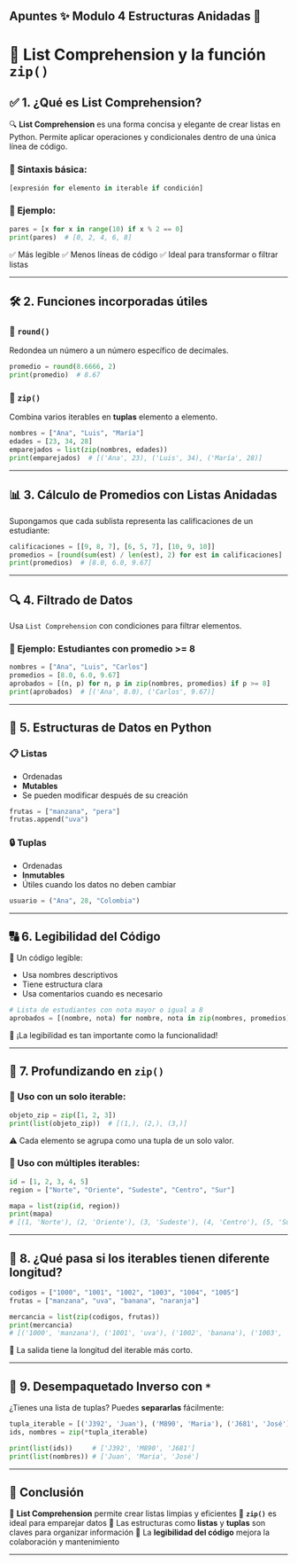 Apuntes ✨ Modulo 4 Estructuras Anidadas 🐍
---
# 🐍 List Comprehension y la función `zip()`

## ✅ 1. ¿Qué es List Comprehension?

🔍 **List Comprehension** es una forma concisa y elegante de crear listas en Python. Permite aplicar operaciones y condicionales dentro de una única línea de código.

### 📌 Sintaxis básica:

```python
[expresión for elemento in iterable if condición]
```

### 🎯 Ejemplo:

```python
pares = [x for x in range(10) if x % 2 == 0]
print(pares)  # [0, 2, 4, 6, 8]
```

✅ Más legible
✅ Menos líneas de código
✅ Ideal para transformar o filtrar listas

---

## 🛠️ 2. Funciones incorporadas útiles

### 🔄 `round()`

Redondea un número a un número específico de decimales.

```python
promedio = round(8.6666, 2)
print(promedio)  # 8.67
```

### 🔗 `zip()`

Combina varios iterables en **tuplas** elemento a elemento.

```python
nombres = ["Ana", "Luis", "María"]
edades = [23, 34, 28]
emparejados = list(zip(nombres, edades))
print(emparejados)  # [('Ana', 23), ('Luis', 34), ('María', 28)]
```

---

## 📊 3. Cálculo de Promedios con Listas Anidadas

Supongamos que cada sublista representa las calificaciones de un estudiante:

```python
calificaciones = [[9, 8, 7], [6, 5, 7], [10, 9, 10]]
promedios = [round(sum(est) / len(est), 2) for est in calificaciones]
print(promedios)  # [8.0, 6.0, 9.67]
```

---

## 🔍 4. Filtrado de Datos

Usa `List Comprehension` con condiciones para filtrar elementos.

### 🎯 Ejemplo: Estudiantes con promedio >= 8

```python
nombres = ["Ana", "Luis", "Carlos"]
promedios = [8.0, 6.0, 9.67]
aprobados = [(n, p) for n, p in zip(nombres, promedios) if p >= 8]
print(aprobados)  # [('Ana', 8.0), ('Carlos', 9.67)]
```

---

## 🧱 5. Estructuras de Datos en Python

### 📋 Listas

* Ordenadas
* **Mutables**
* Se pueden modificar después de su creación

```python
frutas = ["manzana", "pera"]
frutas.append("uva")
```

### 🔒 Tuplas

* Ordenadas
* **Inmutables**
* Útiles cuando los datos no deben cambiar

```python
usuario = ("Ana", 28, "Colombia")
```

---

## 🔠 6. Legibilidad del Código

👀 Un código legible:

* Usa nombres descriptivos
* Tiene estructura clara
* Usa comentarios cuando es necesario

```python
# Lista de estudiantes con nota mayor o igual a 8
aprobados = [(nombre, nota) for nombre, nota in zip(nombres, promedios) if nota >= 8]
```

📌 ¡La legibilidad es tan importante como la funcionalidad!

---

## 🔗 7. Profundizando en `zip()`

### 📌 Uso con un solo iterable:

```python
objeto_zip = zip([1, 2, 3])
print(list(objeto_zip))  # [(1,), (2,), (3,)]
```

⚠️ Cada elemento se agrupa como una tupla de un solo valor.

### 📌 Uso con múltiples iterables:

```python
id = [1, 2, 3, 4, 5]
region = ["Norte", "Oriente", "Sudeste", "Centro", "Sur"]

mapa = list(zip(id, region))
print(mapa)
# [(1, 'Norte'), (2, 'Oriente'), (3, 'Sudeste'), (4, 'Centro'), (5, 'Sur')]
```

---

## 🧮 8. ¿Qué pasa si los iterables tienen diferente longitud?

```python
codigos = ["1000", "1001", "1002", "1003", "1004", "1005"]
frutas = ["manzana", "uva", "banana", "naranja"]

mercancia = list(zip(codigos, frutas))
print(mercancia)
# [('1000', 'manzana'), ('1001', 'uva'), ('1002', 'banana'), ('1003', 'naranja')]
```

📌 La salida tiene la longitud del iterable más corto.

---

## 🔁 9. Desempaquetado Inverso con `*`

¿Tienes una lista de tuplas? Puedes **separarlas** fácilmente:

```python
tupla_iterable = [('J392', 'Juan'), ('M890', 'Maria'), ('J681', 'José')]
ids, nombres = zip(*tupla_iterable)

print(list(ids))     # ['J392', 'M890', 'J681']
print(list(nombres)) # ['Juan', 'Maria', 'José']
```

---

## 📌 Conclusión

🔹 **List Comprehension** permite crear listas limpias y eficientes
🔹 **`zip()`** es ideal para emparejar datos
🔹 Las estructuras como **listas** y **tuplas** son claves para organizar información
🔹 La **legibilidad del código** mejora la colaboración y mantenimiento

---
